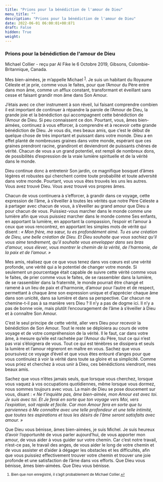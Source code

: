 ```yaml
---
title: "Prions pour la bénédiction de l'amour de Dieu"
menu_title: ""
description: "Prions pour la bénédiction de l'amour de Dieu"
date: 2022-06-01 06:00:01+00:871
draft: False
hidden: True
weight:
---
```

### Prions pour la bénédiction de l'amour de Dieu

Michael Collier - reçu par Al Fike le 6 Octobre 2019, Gibsons, Colombie-Britannique, Canada.

Mes bien-aimées, je m’appelle Michael <sup id=”a1”>[1](#f1)</sup>. Je suis un habitant du Royaume Céleste et je prie, comme vous le faites, pour que l’Amour du Père entre dans mon âme, comme un afflux constant, transformant et éveillant sans cesse et faisant grandir mon âme dans Son Amour.

J’étais avec ce cher instrument à son réveil, lui faisant comprendre combien il est important de continuer à répandre la parole de l’Amour de Dieu, la grande joie et la bénédiction qui accompagnent cette bénédiction de l’Amour de Dieu. Si peu connaissent ce don. Pourtant, vous, âmes bien-aimées, continuez à vous efforcer, à comprendre et à recevoir cette grande bénédiction de Dieu. Je vous dis, mes beaux amis, que c’est le début de quelque chose de très important et puissant dans votre monde. Dieu a en effet planté de nombreuses graines dans votre monde, espérant que ces graines prendront racine, grandiront et deviendront de puissants chênes de vérité. Chacun de vous a un grand potentiel, est rempli de nombreux dons, de possibilités d’expression de la vraie lumière spirituelle et de la vérité dans le monde.

Dieu continue donc à entretenir Son jardin, ce magnifique bosquet d’âmes légères et robustes qui cherchent contre toute probabilité et toute adversité dans votre monde. Pourtant, vous vous êtes trouvés les uns les autres. Vous avez trouvé Dieu. Vous avez trouvé vos propres âmes.

Chacun de vous continuera à s’efforcer, à grandir dans ce voyage, cette expression de l’âme, à s’éveiller à toutes les vérités que notre Père Céleste a à partager avec chacun de vous, à s’éveiller au grand amour que Dieu a pour chacun de vous. Puissiez-vous marcher dans le monde comme une lumière afin que vous puissiez marcher dans le monde comme Ses enfants, en apportant la lumière, en apportant la compassion, l’espoir et l’amour à ceux que vous rencontrez, en apportant les simples mots de vérité qui disent : *« Mon frère, ma sœur, tu es profondément aimé. Tu es une création de Dieu, une belle création de Dieu. Et Dieu souhaite que vous sachiez qu’il vous aime tendrement, qu’il souhaite vous envelopper dans ses bras d’amour, vous élever, vous montrer le chemin de la vérité, de l’harmonie, de la paix et de l’amour. »*

Mes amis, réalisez que ce que vous tenez dans vos cœurs est une vérité profonde, une vérité qui a le potentiel de changer votre monde. Si seulement un pourcentage était capable de suivre cette vérité comme vous le faites, de prier comme vous le faites, de se rassembler dans la lumière, de se rassembler dans la fraternité, le monde pourrait être changé et ramené à un lieu de paix et d’harmonie, d’amour pour l’autre et de respect, permettant à chaque âme son expression unique et d’apprécier chaque âme dans son unicité, dans sa lumière et dans sa perspective. Car chacun ne chemine-t-il pas à sa manière vers Dieu ? Il n’y a pas de dogme ici. Il n’y a pas de bonne voie, mais plutôt l’encouragement de l’âme à s’éveiller à Dieu et à connaître Son Amour.

C’est le seul principe de cette vérité, aller vers Dieu pour recevoir la bénédiction de Son Amour. Tout le reste se déploiera au cours de votre voyage et de votre compréhension de la vérité. Il le faut, car dans votre âme, à mesure qu’elle est rachetée par l’Amour du Père, tout ce qui n’est pas vrai s’éloignera de vous. Tout ce qui est ténèbres se dissipera et seuls la lumière et l’amour régneront en maître en vous. Sachez que vous poursuivez ce voyage d’éveil et que vous êtes entouré d’anges pour que vous continuiez à voir la vérité dans toute sa gloire et sa simplicité. Comme vous priez et cherchez à vous unir à Dieu, ces bénédictions viendront, mes beaux amis.

Sachez que vous n’êtes jamais seuls, que lorsque vous cherchez, lorsque vous vaquez à vos occupations quotidiennes, même lorsque vous dormez, nous sommes toujours avec vous. La main de Dieu se pose doucement sur vous, disant :  *« Ne t’inquiète pas, âme bien-aimée, mon Amour est avec toi. Je suis avec toi. Et Je ferai en sorte que ton voyage vers Moi, vers l’expiation, soit rapide et facile. Car mon Amour fera en sorte que tu parviennes à Me connaître avec une telle profondeur et une telle intimité, que toutes tes aspirations et tous les désirs de l’âme seront satisfaits avec amour. »*

Que Dieu vous bénisse, âmes bien-aimées, je suis Michel. Je suis heureux d’avoir l’opportunité de vous parler aujourd’hui, de vous apporter mon amour, de vous aider à vous guider sur votre chemin. Car c’est notre travail, n’est-ce pas, le travail des anges, de vous aider le long de votre chemin et de vous assister et d’aider à dégager les obstacles et les difficultés, afin que vous puissiez effectivement trouver votre chemin et trouver une joie profonde et une satisfaction de l’âme dans vos efforts. Que Dieu vous bénisse, âmes bien-aimées. Que Dieu vous bénisse.
<small>

1. <large id=”f1”> Bien que non enregistré, il s’agit probablement de Michael Collier.[↩](#a1)
